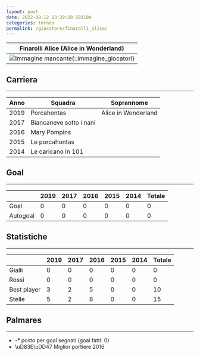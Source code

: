 ```yaml
---
layout: post
date: 2022-08-12 13:29:28.591184
categories: torneo
permalink: /giocatore/finarolli_alice/
---
```

<link rel='stylesheets' href='./../assets/giocatori.css'>

| Finarolli Alice (Alice in Wonderland) |
|:-----:|
| ![Immagine mancante]('./../../assets/giocatori/finarolli_alice.png){:.immagine_giocatori} |


## Carriera
----

|Anno|Squadra|Soprannome|
|:---:|---|---|
|2019|Porcahontas|Alice in Wonderland|
|2017|Biancaneve sotto i nani||
|2016|Mary Pompins||
|2015|Le porcahontas||
|2014|Le caricano in 101||


## Goal
----

| |2019|2017|2016|2015|2014| Totale |
|---|---|---|---|---|---|---|
|Goal|0|0|0|0|0|0|
|Autogoal|0|0|0|0|0|0|


## Statistiche
----

| |2019|2017|2016|2015|2014| Totale |
|---|---|---|---|---|---|---|
|Gialli|0|0|0|0|0|0|
|Rossi|0|0|0|0|0|0|
|Best player|3|2|5|0|0|10|
|Stelle|5|2|8|0|0|15|


## Palmares
----

- **-°** posto per goal segnati (goal fatti: 0)
- \uD83E\uDD47 Miglior portiere 2016
